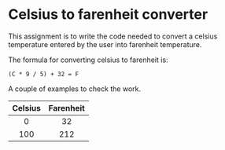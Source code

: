 # Celsius to farenheit converter

This assignment is to write the code needed to convert a celsius temperature entered by the user into farenheit temperature.

The formula for converting celsius to farenheit is:

    (C * 9 / 5) + 32 = F

A couple of examples to check the work.

| Celsius | Farenheit |
| :---:   | :-----:   |
| 0       | 32        |
| 100     | 212       |